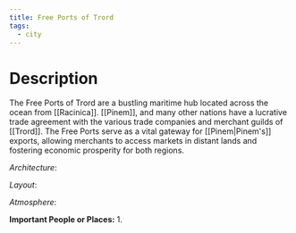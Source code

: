 ```yaml
---
title: Free Ports of Trord
tags:
  - city
---
```

# Description
The Free Ports of Trord are a bustling maritime hub located across the ocean from [[Racinica]]. [[Pinem]], and many other nations have a lucrative trade agreement with the various trade companies and merchant guilds of [[Trord]]. The Free Ports serve as a vital gateway for [[Pinem|Pinem's]] exports, allowing merchants to access markets in distant lands and fostering economic prosperity for both regions.

_Architecture_: 

_Layout_: 

_Atmosphere_: 

**Important People or Places:**
1.  
